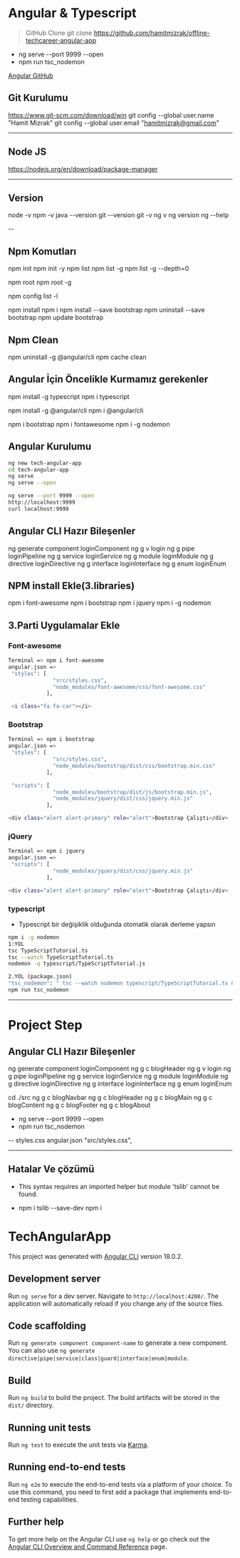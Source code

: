 # Angular & Typescript
> GitHub Clone
> git clone https://github.com/hamitmizrak/offline-techcareer-angular-app

- ng serve --port 9999 --open
- npm run tsc_nodemon

[Angular GitHub](https://github.com/hamitmizrak/offline-techcareer-angular-app) 

## Git Kurulumu
https://www.git-scm.com/download/win
git config --global user.name "Hamit Mizrak"
git config --global user.email "hamitmizrak@gmail.com"

---

##  Node JS 
https://nodejs.org/en/download/package-manager

---
##  Version
node -v
npm -v 
java --version
git --version
git -v
ng v
ng version 
ng --help



--
##  Npm Komutları
npm init
npm init -y
npm list 
npm list -g 
npm list -g  --depth=0

npm root 
npm root -g

npm config list -l

npm install 
npm i
npm install --save bootstrap
npm uninstall --save bootstrap
npm update bootstrap

##  Npm Clean
npm uninstall -g @angular/cli
npm cache clean

## Angular İçin Öncelikle Kurmamız gerekenler
npm install -g typescript
npm i typescript

npm install -g @angular/cli
npm i @angular/cli

npm i  bootstrap
npm i  fontawesome
npm i -g nodemon

## Angular Kurulumu
```sh
ng new tech-angular-app
cd tech-angular-app
ng serve 
ng serve --open 

ng serve --port 9999 --open
http://localhost:9999
curl localhost:9999
```

## Angular CLI Hazır Bileşenler
ng generate component loginComponent 
ng g v login
ng g pipe loginPipeline
ng g service loginService
ng g module loginModule
ng g directive loginDirective
ng g interface loginInterface
ng g enum loginEnum

## NPM install Ekle(3.libraries)
npm i font-awesome 
npm i bootstrap
npm i jquery
npm i -g nodemon

## 3.Parti Uygulamalar Ekle
### Font-awesome
```sh	
Terminal => npm i font-awesome 
angular.json => 
 "styles": [
              "src/styles.css",
              "node_modules/font-awesome/css/font-awesome.css"
            ],

 <i class="fa fa-car"></i>
```

### Bootstrap
```sh	
Terminal => npm i bootstrap
angular.json => 
 "styles": [
              "src/styles.css",
              "node_modules/bootstrap/dist/css/bootstrap.min.css"
            ],

 "scripts": [
              "node_modules/bootstrap/dist/js/bootstrap.min.js",
              "node_modules/jquery/dist/css/jquery.min.js"
            ],

<div class="alert alert-primary" role="alert">Bootstrap Çalıştı</div>
```

### jQuery
```sh	
Terminal => npm i jquery
angular.json => 
 "scripts": [
              "node_modules/jquery/dist/css/jquery.min.js"
            ],

<div class="alert alert-primary" role="alert">Bootstrap Çalıştı</div>
```

### typescript
- Typescript bir değişiklik olduğunda otomatik olarak derleme yapsın
```sh 
npm i -g nodemon
1:YOL
tsc TypeScriptTutorial.ts
tsc --watch TypeScriptTutorial.ts
nodemon -q typescript/TypeScriptTutorial.js

2.YOL (package.json)
"tsc_nodemon": " tsc --watch nodemon typescript/TypeScriptTutorial.ts && nodemon -q typescript/TypeScriptTutorial.js"
npm run tsc_nodemon
```

    
--- 
# Project Step
## Angular CLI Hazır Bileşenler
ng generate component loginComponent 
ng g c blogHeader 
ng g v login
ng g pipe loginPipeline
ng g service loginService
ng g module loginModule
ng g directive loginDirective
ng g interface loginInterface
ng g enum loginEnum


cd ./src
ng g c blogNavbar
ng g c blogHeader
ng g c blogMain
ng g c blogContent
ng g c blogFooter
ng g c blogAbout


- ng serve --port 9999 --open
- npm run tsc_nodemon

-- styles.css
angular.json
"src/styles.css",

---

## Hatalar Ve çözümü
- This syntax requires an imported helper but module 'tslib' cannot be found.

- npm i tslib --save-dev
npm i


######
# TechAngularApp

This project was generated with [Angular CLI](https://github.com/angular/angular-cli) version 18.0.2.

## Development server

Run `ng serve` for a dev server. Navigate to `http://localhost:4200/`. The application will automatically reload if you change any of the source files.

## Code scaffolding

Run `ng generate component component-name` to generate a new component. You can also use `ng generate directive|pipe|service|class|guard|interface|enum|module`.

## Build

Run `ng build` to build the project. The build artifacts will be stored in the `dist/` directory.

## Running unit tests

Run `ng test` to execute the unit tests via [Karma](https://karma-runner.github.io).

## Running end-to-end tests

Run `ng e2e` to execute the end-to-end tests via a platform of your choice. To use this command, you need to first add a package that implements end-to-end testing capabilities.

## Further help

To get more help on the Angular CLI use `ng help` or go check out the [Angular CLI Overview and Command Reference](https://angular.dev/tools/cli) page.
